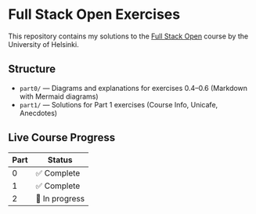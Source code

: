 # Full Stack Open Exercises

This repository contains my solutions to the [Full Stack Open](https://fullstackopen.com/en/) course by the University of Helsinki.

## Structure

- `part0/` — Diagrams and explanations for exercises 0.4–0.6 (Markdown with Mermaid diagrams)
- `part1/` — Solutions for Part 1 exercises (Course Info, Unicafe, Anecdotes)

## Live Course Progress

| Part | Status    |
|------|-----------|
| 0    | ✅ Complete |
| 1    | ✅ Complete |
| 2    | 🔄 In progress |

